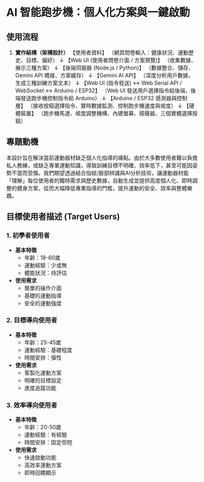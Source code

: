 ﻿# AI 智能跑步機：個人化方案與一鍵啟動

## 使用流程

1. **實作結構（架構設計）**
   【使用者資料】
（網頁問卷輸入：健康狀況、運動歷史、目標、偏好）
↓
【Web UI (使用者問卷介面 / 方案預覽)】
（收集數據、展示三種方案）
↓
【後端伺服器 (Node.js / Python)】
（數據整合、儲存、Gemini API 橋接、方案緩存）
↓
【Gemini AI API】
（深度分析用戶數據，生成三種訓練方案文本）
↓
【Web UI (指令發送) ↔ Web Serial API / WebSocket ↔ Arduino / ESP32】
（Web UI 發送用戶選擇指令給後端，後端發送跑步機控制指令給 Arduino）
↓
【Arduino / ESP32 感測器與控制層】
（接收按鈕選擇指令、實時數據監測、控制跑步機速度與坡度）
↓
【硬體裝置】
（跑步機馬達、坡度調整機構、內建螢幕、揚聲器、三個實體選擇按鈕）

##  專題動機
本設計旨在解決當前運動器材缺乏個人化指導的痛點。由於大多數使用者難以負擔私人教練，或缺乏專業運動知識，導致訓練目標不明確、效率低下，甚至可能因姿勢不當而受傷。我們期望透過結合指紋/臉部辨識與AI分析技術，讓運動器材能「理解」每位使用者的獨特需求與歷史數據，自動生成並提供高度個人化、即時調整的健身方案，從而大幅降低專業指導的門檻，提升運動的安全、效率與整體樂趣。
## 目標使用者描述 (Target Users)

### 1. 初學者使用者
- **基本特徵**
  - 年齡：18-60歲
  - 運動經驗：少或無
  - 體能狀況：待評估
- **使用需求**
  - 簡單的操作介面
  - 基礎的運動指導
  - 安全的運動強度

### 2. 目標導向使用者
- **基本特徵**
  - 年齡：25-45歲
  - 運動經驗：基礎程度
  - 時間安排：彈性
- **使用需求**
  - 客製化運動方案
  - 明確的目標設定
  - 進度追蹤功能

### 3. 效率導向使用者
- **基本特徵**
  - 年齡：20-50歲
  - 運動經驗：有經驗
  - 時間安排：固定但短
- **使用需求**
  - 快速啟動功能
  - 高效率運動方案
  - 即時回饋顯示



